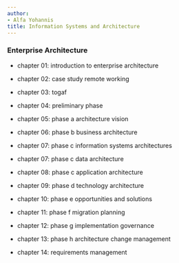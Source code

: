 ```yaml
---
author:
- Alfa Yohannis
title: Information Systems and Architecture
---
```


### Enterprise Architecture

-   chapter 01: introduction to enterprise architecture

-   chapter 02: case study remote working

-   chapter 03: togaf

-   chapter 04: preliminary phase

-   chapter 05: phase a architecture vision

-   chapter 06: phase b business architecture

-   chapter 07: phase c information systems architectures

-   chapter 07: phase c data architecture

-   chapter 08: phase c application architecture

-   chapter 09: phase d technology architecture

-   chapter 10: phase e opportunities and solutions

-   chapter 11: phase f migration planning

-   chapter 12: phase g implementation governance

-   chapter 13: phase h architecture change management

-   chapter 14: requirements management
